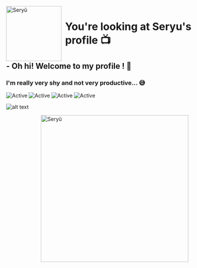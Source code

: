 <img width="150" height="150" align="left" style="float: left; margin: 0 10px 0 0;" alt="Seryû" src="https://cdn.discordapp.com/attachments/688355222304587791/742990928574152734/IMG_7226.PNG.webp">

# You're looking at Seryu's profile 📺

## - Oh hi! Welcome to my profile ! 🌺

### I'm really very shy and not very productive... 😅

![Active](https://img.shields.io/badge/Langages-C%23%20%2F%20Js-ff69b4)
![Active](https://img.shields.io/badge/Enthusiasm-100%25-blueviolet) 
![Active](https://img.shields.io/badge/Experience-Beginner%20%2F%20Medium-blue)
![Active](https://img.shields.io/badge/%F0%9F%8C%8E-French%20%2F%20English-9cf)

![alt text](https://cdn.discordapp.com/attachments/727474203804041288/739702267296612413/a2e6c856951487658c5fd1a6440391a2.gif)

<img width="400" height="400" align="right" style="float: right; margin: 0 10px 0 0;" alt="Seryû" src="https://cdn.discordapp.com/attachments/539934820185407508/740679158920904704/astolfo_and_sieg_fate_and_1_more_drawn_by_haoro__sample-ca803692d2be99f1989c7c68f12a5062.png">
